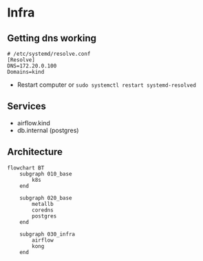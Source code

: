 # Infra

## Getting dns working

```
# /etc/systemd/resolve.conf
[Resolve]
DNS=172.20.0.100
Domains=kind
```

* Restart computer or `sudo systemctl restart systemd-resolved`

## Services

* airflow.kind
* db.internal (postgres)


## Architecture

```mermaid
flowchart BT
    subgraph 010_base
        k8s
    end

    subgraph 020_base
        metallb
        coredns
        postgres
    end

    subgraph 030_infra
        airflow
        kong
    end
```